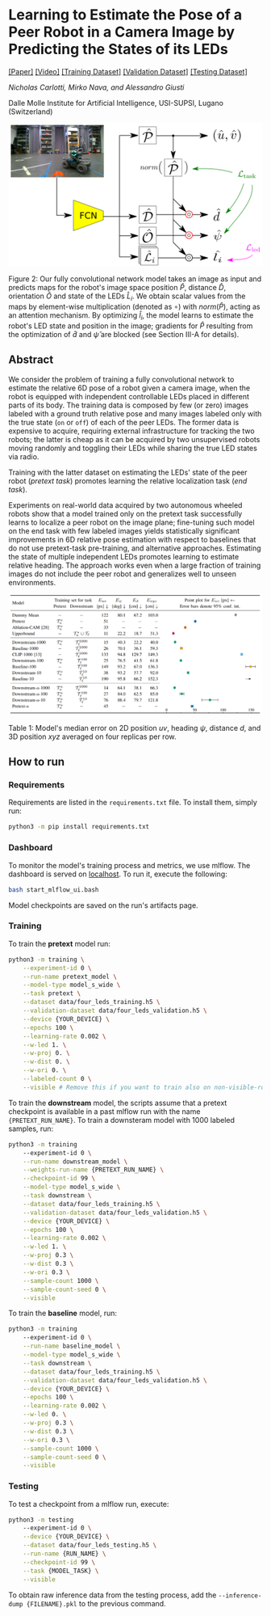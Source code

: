 # Learning to Estimate the Pose of a Peer Robot in a Camera Image by Predicting the States of its LEDs
[[Paper]](https://github.com/idsia-robotics/ssl-pretext-multi-led) [[Video]](https://drive.switch.ch/index.php/s/i5g6ktTii6Xil3L) [[Training Dataset]](https://drive.switch.ch/index.php/s/Ck05KNJcblCUaXd) [[Validation Dataset]](https://drive.switch.ch/index.php/s/i7fUIk1mhIIHpbs) [[Testing Dataset]](https://drive.switch.ch/index.php/s/wSUQrmhJZWoJC4F) 

_Nicholas Carlotti, Mirko Nava, and Alessandro Giusti_

Dalle Molle Institute for Artificial Intelligence, USI-SUPSI, Lugano (Switzerland)

![Neural network architecture](arch.png)

Figure 2: Our fully convolutional network model takes an image as input and predicts maps for the robot's image space position $\hat{P}$, distance $\hat{D}$, orientation $\hat{O}$ and state of the LEDs $\hat{L}_i$. We obtain scalar values from the maps by element-wise multiplication (denoted as $\circ$) with $norm(\hat{P})$, acting as an attention mechanism. By optimizing $\hat{l}_i$, the model learns to estimate the robot's LED state and position in the image; gradients for $\hat{P}$ resulting from the optimization of $\hat{d}$ and $\hat{\psi}$ are blocked (see Section III-A for details).

## Abstract
We consider the problem of training a fully convolutional network to estimate the relative 6D pose of a robot given a camera image, when the robot is equipped with independent controllable LEDs placed in different parts of its body.  The training data is composed by few (or zero) images labeled with a ground truth relative pose and many images labeled only with the true state (`on` or `off`) of each of the peer LEDs.  The former data is expensive to acquire, requiring external infrastructure for tracking the two robots; the latter is cheap as it can be acquired by two unsupervised robots moving randomly and toggling their LEDs while sharing the true LED states via radio.

Training with the latter dataset on estimating the LEDs' state of the peer robot (_pretext task_) promotes learning the relative localization task (_end task_).

Experiments on real-world data acquired by two autonomous wheeled robots show that a model trained only on the pretext task successfully learns to localize a peer robot on the image plane; fine-tuning such model on the end task with few labeled images yields statistically significant improvements in 6D relative pose estimation with respect to baselines that do not use pretext-task pre-training, and alternative approaches. 
Estimating the state of multiple independent LEDs promotes learning to estimate relative heading.
The approach works even when a large fraction of training images do not include the peer robot and generalizes well to unseen environments.

![Results table](table.png)

Table 1: Model's median error on 2D position $uv$, heading $\psi$, distance $d$, and 3D position $xyz$ averaged on four replicas per row.

## How to run

### Requirements
Requirements are listed in the `requirements.txt` file. To install them, simply run:

```bash
python3 -m pip install requirements.txt
```


### Dashboard
To monitor the model's training process and metrics, we use mlflow. The dashboard is served on [localhost](http://localhost:5000/). To run it, execute the following:

```bash
bash start_mlflow_ui.bash
```

Model checkpoints are saved on the run's artifacts page.

### Training
To train the __pretext__ model run:

```bash
python3 -m training \
    --experiment-id 0 \
    --run-name pretext_model \
    --model-type model_s_wide \
    --task pretext \
    --dataset data/four_leds_training.h5 \
    --validation-dataset data/four_leds_validation.h5 \
    --device {YOUR_DEVICE} \
    --epochs 100 \
    --learning-rate 0.002 \
    --w-led 1. \
    --w-proj 0. \
    --w-dist 0. \
    --w-ori 0. \
    --labeled-count 0 \
    --visible # Remove this if you want to train also on non-visible-robot images 
```
To train the __downstream__ model, the scripts assume that a pretext checkpoint is available in a past mlflow run with the name `{PRETEXT_RUN_NAME}`. To train a downsteram model with 1000 labeled samples, run:

```bash
python3 -m training
    --experiment-id 0 \
    --run-name downstream_model \
    --weights-run-name {PRETEXT_RUN_NAME} \
    --checkpoint-id 99 \
    --model-type model_s_wide \
    --task downstream \
    --dataset data/four_leds_training.h5 \
    --validation-dataset data/four_leds_validation.h5 \
    --device {YOUR_DEVICE} \
    --epochs 100 \
    --learning-rate 0.002 \
    --w-led 1. \
    --w-proj 0.3 \
    --w-dist 0.3 \
    --w-ori 0.3 \
    --sample-count 1000 \
    --sample-count-seed 0 \
    --visible
```

To train the __baseline__ model, run:
```bash
python3 -m training
    --experiment-id 0 \
    --run-name baseline_model \
    --model-type model_s_wide \
    --task downstream \
    --dataset data/four_leds_training.h5 \
    --validation-dataset data/four_leds_validation.h5 \
    --device {YOUR_DEVICE} \
    --epochs 100 \
    --learning-rate 0.002 \
    --w-led 0. \
    --w-proj 0.3 \
    --w-dist 0.3 \
    --w-ori 0.3 \
    --sample-count 1000 \
    --sample-count-seed 0 \
    --visible
```

### Testing
To test a checkpoint from a mlflow run, execute:

```bash
python3 -m testing
    --experiment-id 0 \
    --device {YOUR_DEVICE} \
    --dataset data/four_leds_testing.h5 \
    --run-name {RUN_NAME} \
    --checkpoint-id 99 \
    --task {MODEL_TASK} \
    --visible

```

To obtain raw inference data from the testing process, add the `--inference-dump {FILENAME}.pkl` to the previous command.
